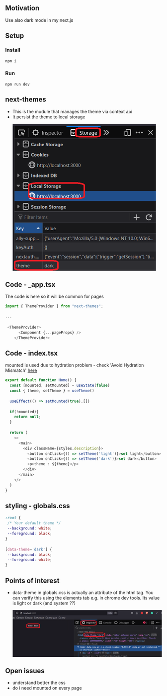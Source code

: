 <h2>Motivation</h2>
Use also dark mode in my next.js


<h2>Setup</h2>

<h3>Install</h3>

```
npm i
```

<h3>Run</h3>

```
npm run dev
```


<h2>next-themes</h2>
<ul>
<li>This is the module that manages the theme via context api</li>
<li>It persist the theme to local storage 

 ![Screenshot](./figs/theme-persitance-by-next-thems.png)</li>
</ul>

<h2>Code - _app.tsx</h2>

<p>The code is here so it will be common for pages</p>


```typescript
import { ThemeProvider } from "next-themes";

...

 <ThemeProvider>
      <Component {...pageProps} />
    </ThemeProvider>
```

<h2>Code - index.tsx</h2>
mounted is used due to hydration problem - check 'Avoid Hydration Mismatch' <a href='https://www.npmjs.com/package/next-themes'>here</a>

```typescript
export default function Home() {
  const [mounted, setMounted] = useState(false)
  const { theme, setTheme } = useTheme()

  useEffect(() => setMounted(true),[])

  if(!mounted){
    return null;
  }

  return (
    <>
      <main>
        <div className={styles.description}>
          <button onClick={() => setTheme('light')}>set light</button>
          <button onClick={() => setTheme('dark')}>set dark</button>
          <p>theme : ${theme}</p>
        </div>
      </main>
    </>
  )
}
```

 <h2>styling - globals.css</h2>

 ```css
:root {
  /* Your default theme */
  --background: white;
  --foreground: black;
}

[data-theme='dark'] {
  --background: black;
  --foreground: white;
}
 ```
<h2>Points of interest</h2>
<ul>
<li>data-theme in globals.css is actually an attribute of the html tag. You can verify this using the elements tab e.g. in chrome dev tools. Its value is light or dark (and system ??)

![Screenshot](./figs/data-theme-attribute.png)

</li>
</ul>

<h2>Open issues</h2>
<ul>
<li>understand better the css</li>
<li>do i need mounted on every page</li>
</ul>
